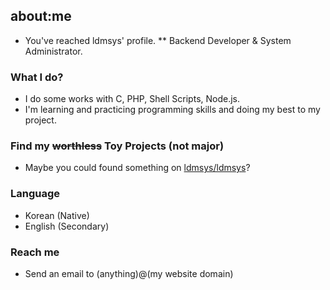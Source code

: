 ## about:me
* You've reached ldmsys' profile.
** Backend Developer & System Administrator.

### What I do?
* I do some works with C, PHP, Shell Scripts, Node.js.
* I'm learning and practicing programming skills and doing my best to my project.

### Find my ~~worthless~~ Toy Projects (not major)
* Maybe you could found something on [ldmsys/ldmsys](https://github.com/ldmsys/ldmsys)?

### Language
* Korean (Native)
* English (Secondary)

### Reach me
* Send an email to (anything)@(my website domain)

<!--
**ldmsys/ldmsys** is a ✨ _special_ ✨ repository because its `README.md` (this file) appears on your GitHub profile.

Here are some ideas to get you started:

- 🔭 I’m currently working on ...
- 🌱 I’m currently learning ...
- 👯 I’m looking to collaborate on ...
- 🤔 I’m looking for help with ...
- 💬 Ask me about ...
- 📫 How to reach me: ...
- 😄 Pronouns: ...
- ⚡ Fun fact: ...
-->
